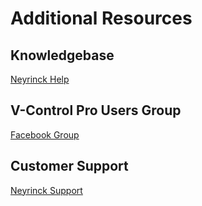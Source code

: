 # Additional Resources

## Knowledgebase
[Neyrinck Help](https://neyrinck.com/help/)

## V-Control Pro Users Group
[Facebook Group](https://www.facebook.com/groups/vcontrolpro)

## Customer Support
[Neyrinck Support](https://neyrinck.com/support/)